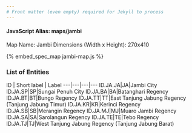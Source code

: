 ```yaml
---
# Front matter (even empty) required for Jekyll to process
---
```


#### JavaScript Alias: maps/jambi

Map Name: Jambi
Dimensions (Width x Height): 270x410



{% embed_spec_map jambi-map.js %}

### List of Entities

ID | Short label | Label
---|---|---|---
ID.JA.JA|JA|Jambi City
ID.JA.SP|SP|Sungai Penuh City
ID.JA.BA|BA|Batanghari Regency
ID.JA.BT|BT|Bungo Regency
ID.JA.TT|TT|East Tanjung Jabung Regency (Tanjung Jabung Timur)
ID.JA.KR|KR|Kerinci Regency
ID.JA.SB|SB|Merangin Regency
ID.JA.MJ|MJ|Muaro Jambi Regency
ID.JA.SA|SA|Sarolangun Regency
ID.JA.TE|TE|Tebo Regency
ID.JA.TJ|TJ|West Tanjung Jabung Regency (Tanjung Jabung Barat)